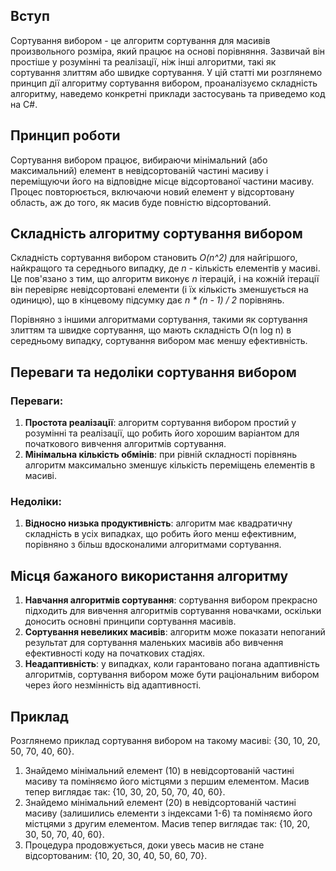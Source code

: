 ## Вступ

Сортування вибором - це алгоритм сортування для масивів произвольного розміра, який працює на основі порівняння. Зазвичай він простіше у розумінні та реалізації, ніж інші алгоритми, такі як сортування злиттям або швидке сортування. У цій статті ми розглянемо принцип дії алгоритму сортування вибором, проаналізуємо складність алгоритму, наведемо конкретні приклади застосувань та приведемо код на C#.
## Принцип роботи

Сортування вибором працює, вибираючи мінімальний (або максимальний) елемент в невідсортованій частині масиву і переміщуючи його на відповідне місце відсортованої частини масиву. Процес повторюється, включаючи новий елемент у відсортовану область, аж до того, як масив буде повністю відсортований.
## Складність алгоритму сортування вибором

Складність сортування вибором становить _O(n^2)_ для найгіршого, найкращого та середнього випадку, де _n_ - кількість елементів у масиві. Це пов'язано з тим, що алгоритм виконує _n_ ітерацій, і на кожній ітерації він перевіряє невідсортовані елементи (і їх кількість зменшується на одиницю), що в кінцевому підсумку дає _n * (n - 1) / 2_ порівнянь.

Порівняно з іншими алгоритмами сортування, такими як сортування злиттям та швидке сортування, що мають складність O(n log n) в середньому випадку, сортування вибором має меншу ефективність.
## Переваги та недоліки сортування вибором
### Переваги:

1. **Простота реалізації**: алгоритм сортування вибором простий у розумінні та реалізації, що робить його хорошим варіантом для початкового вивчення алгоритмів сортування.
2. **Мінімальна кількість обмінів**: при рівній складності порівнянь алгоритм максимально зменшує кількість переміщень елементів в масиві.
### Недоліки:

1. **Відносно низька продуктивність**: алгоритм має квадратичну складність в усіх випадках, що робить його менш ефективним, порівняно з більш вдосконалими алгоритмами сортування.
## Місця бажаного використання алгоритму

1. **Навчання алгоритмів сортування**: сортування вибором прекрасно підходить для вивчення алгоритмів сортування новачками, оскільки доносить основні принципи сортування масивів.
2. **Сортування невеликих масивів**: алгоритм може показати непоганий результат для сортування маленьких масивів або вивчення ефективності коду на початкових стадіях.
3. **Неадаптивність**: у випадках, коли гарантовано погана адаптивність алгоритмів, сортування вибором може бути раціональним вибором через його незмінність від адаптивності.
## Приклад

Розглянемо приклад сортування вибором на такому масиві: {30, 10, 20, 50, 70, 40, 60}.

1. Знайдемо мінімальний елемент (10) в невідсортованій частині масиву та поміняємо його містцями з першим елементом. Масив тепер виглядає так: {10, 30, 20, 50, 70, 40, 60}.
2. Знайдемо мінімальний елемент (20) в невідсортованій частині масиву (залишились елементи з індексами 1-6) та поміняємо його містцями з другим елементом. Масив тепер виглядає так: {10, 20, 30, 50, 70, 40, 60}.
3. Процедура продовжується, доки увесь масив не стане відсортованим: {10, 20, 30, 40, 50, 60, 70}.